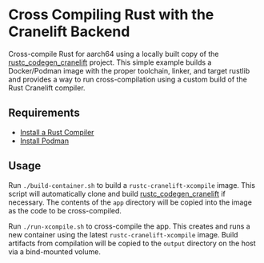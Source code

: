 # Cross Compiling Rust with the Cranelift Backend
Cross-compile Rust for aarch64 using a locally built copy of the [rustc_codegen_cranelift](https://github.com/rust-lang/rustc_codegen_cranelift) project. This simple example builds a Docker/Podman image with the proper toolchain, linker, and target rustlib and provides a way to run cross-compilation using a custom build of the Rust Cranelift compiler.

## Requirements
- [Install a Rust Compiler](https://www.rust-lang.org/tools/install)
- [Install Podman](https://podman.io/docs/installation)

## Usage
Run `./build-container.sh` to build a `rustc-cranelift-xcompile` image. This script will automatically clone and build [rustc_codegen_cranelift](https://github.com/rust-lang/rustc_codegen_cranelift) if necessary. The contents of the `app` directory will be copied into the image as the code to be cross-compiled.

Run `./run-xcompile.sh` to cross-compile the app. This creates and runs a new container using the latest `rustc-cranelift-xcompile` image. Build artifacts from compilation will be copied to the `output` directory on the host via a bind-mounted volume.
